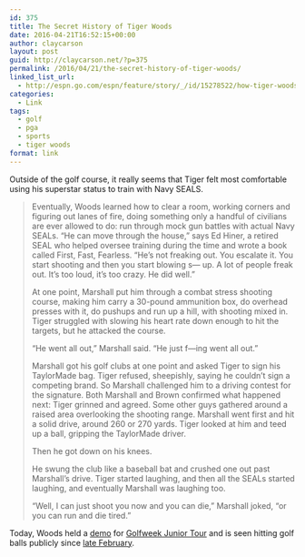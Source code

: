 ```yaml
---
id: 375
title: The Secret History of Tiger Woods
date: 2016-04-21T16:52:15+00:00
author: claycarson
layout: post
guid: http://claycarson.net/?p=375
permalink: /2016/04/21/the-secret-history-of-tiger-woods/
linked_list_url:
  - http://espn.go.com/espn/feature/story/_/id/15278522/how-tiger-woods-life-unraveled-years-father-earl-woods-death)
categories:
  - Link
tags:
  - golf
  - pga
  - sports
  - tiger woods
format: link
---
```

Outside of the golf course, it really seems that Tiger felt most comfortable using his superstar status to train with Navy SEALS.

> Eventually, Woods learned how to clear a room, working corners and figuring out lanes of fire, doing something only a handful of civilians are ever allowed to do: run through mock gun battles with actual Navy SEALs. &#8220;He can move through the house,&#8221; says Ed Hiner, a retired SEAL who helped oversee training during the time and wrote a book called First, Fast, Fearless. &#8220;He&#8217;s not freaking out. You escalate it. You start shooting and then you start blowing s&#8212; up. A lot of people freak out. It&#8217;s too loud, it&#8217;s too crazy. He did well.&#8221;
> 
> At one point, Marshall put him through a combat stress shooting course, making him carry a 30-pound ammunition box, do overhead presses with it, do pushups and run up a hill, with shooting mixed in. Tiger struggled with slowing his heart rate down enough to hit the targets, but he attacked the course.
> 
> &#8220;He went all out,&#8221; Marshall said. &#8220;He just f&#8212;ing went all out.&#8221;
> 
> Marshall got his golf clubs at one point and asked Tiger to sign his TaylorMade bag. Tiger refused, sheepishly, saying he couldn&#8217;t sign a competing brand. So Marshall challenged him to a driving contest for the signature. Both Marshall and Brown confirmed what happened next: Tiger grinned and agreed. Some other guys gathered around a raised area overlooking the shooting range. Marshall went first and hit a solid drive, around 260 or 270 yards. Tiger looked at him and teed up a ball, gripping the TaylorMade driver.
> 
> Then he got down on his knees.
> 
> He swung the club like a baseball bat and crushed one out past Marshall&#8217;s drive. Tiger started laughing, and then all the SEALs started laughing, and eventually Marshall was laughing too.
> 
> &#8220;Well, I can just shoot you now and you can die,&#8221; Marshall joked, &#8220;or you can run and die tired.&#8221; 

Today, Woods held a [demo](https://twitter.com/GWJuniorTour/status/723275985894957056) for [Golfweek Junior Tour](https://twitter.com/GWJuniorTour/status/723277404169461760) and is seen hitting golf balls publicly since [late February](https://twitter.com/TigerWoods/status/702492113188032512?ref_src=twsrc%5Etfw).